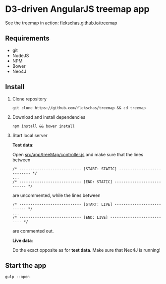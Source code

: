 # D3-driven AngularJS treemap app

See the treemap in action: [flekschas.github.io/treemap](https://flekschas.github.io/treemap/)

## Requirements

- git
- NodeJS
- NPM
- Bower
- Neo4J

## Install

1. Clone repository

   ```
   git clone https://github.com/flekschas/treemap && cd treemap
   ```

2. Download and install dependencies

   ```
   npm install && bower install
   ```

3. Start local server

    **Test data**:

    Open [src/app/treeMap/controller.js](src/app/treeMap/controller.js) and make sure that the lines between

    ```
    /* ---------------------------- [START: STATIC] --------------------------- */
    ...
    /* ---------------------------- [END: STATIC] --------------------------- */
    ```
    
    are uncommented, while the lines between

    ```
    /* ---------------------------- [START: LIVE] --------------------------- */
    ...
    /* ---------------------------- [END: LIVE] --------------------------- */
    ```
    
    are commented out.

    **Live data**:

    Do the exact opposite as for **test data**. Make sure that Neo4J is running!


## Start the app

```
gulp --open
```

